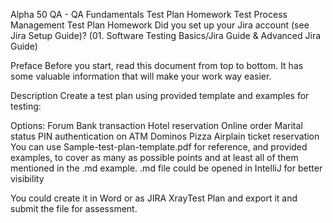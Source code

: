 ﻿Alpha 50 QA - QA Fundamentals
Test Plan Homework
Test Process Management Test Plan Homework
Did you set up your Jira account (see Jira Setup Guide)? (01. Software Testing Basics/Jira Guide & Advanced Jira Guide)

Preface
Before you start, read this document from top to bottom. It has some valuable information that will make your work way easier.

Description
Create a test plan using provided template and examples for testing:

Options:
Forum
Bank transaction
Hotel reservation
Online order
Marital status
PIN authentication on ATM
Dominos Pizza
Airplain ticket reservation
You can use Sample-test-plan-template.pdf for reference, and provided examples, to cover as many as possible points and at least all of them mentioned in the .md example. .md file could be opened in IntelliJ for better visibility

You could create it in Word or as JIRA XrayTest Plan and export it and submit the file for assessment.